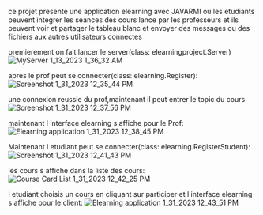 ce projet presente une application elearning avec JAVARMI
ou les etudiants peuvent integrer les seances des cours lance par les professeurs et ils peuvent voir et partager le tableau blanc et envoyer des messages ou des fichiers aux autres utilisateurs connectes

premierement on fait lancer le server(class: elearningproject.Server)
![MyServer 1_13_2023 1_36_32 AM](https://user-images.githubusercontent.com/104314459/215748998-de8ec1d2-8ace-4b83-846b-5b913b4993cd.png)

apres le prof peut se connecter(class: elearning.Register):
![Screenshot 1_31_2023 12_35_44 PM](https://user-images.githubusercontent.com/104314459/215749526-22f212ed-0729-4b41-aaa7-5420b32a103e.png)

une connexion reussie du prof,maintenant il peut entrer le topic du cours
![Screenshot 1_31_2023 12_37_56 PM](https://user-images.githubusercontent.com/104314459/215749946-a0b6f366-5983-4c52-ab27-9ba567af6e8a.png)

maintenant l interface elearning s affiche pour le Prof:
![Elearning application 1_31_2023 12_38_45 PM](https://user-images.githubusercontent.com/104314459/215750247-c7433bdd-2785-465d-8522-c12e1bf5c222.png)

Maintenant l etudiant peut se connecter(class: elearning.RegisterStudent):
![Screenshot 1_31_2023 12_41_43 PM](https://user-images.githubusercontent.com/104314459/215750657-afbceeec-bead-4fbe-a85f-8b3426af8853.png)

les cours s affiche dans la liste des cours:
![Course Card List 1_31_2023 12_42_25 PM](https://user-images.githubusercontent.com/104314459/215750871-ac35875d-856f-455b-b457-dfe37d834b9f.png)

l etudiant choisis un cours en cliquant sur participer et l interface elearning s affiche pour le client:
![Elearning application 1_31_2023 12_43_51 PM](https://user-images.githubusercontent.com/104314459/215751245-80452949-c5e9-4eb2-8554-7de9990eaf95.png)














